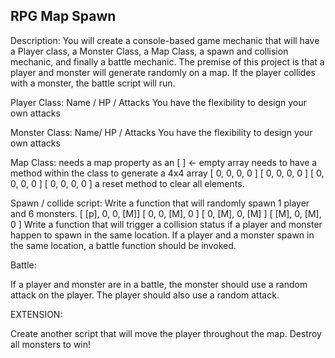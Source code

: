  ## RPG Map Spawn

Description:
You will create a console-based game mechanic that will have a Player class, a Monster Class, a Map Class, a spawn and collision mechanic, and finally a battle mechanic. The premise of this project is that a player and monster will generate randomly on a map. If the player collides with a monster, the battle script will run.

Player Class: Name / HP / Attacks
You have the flexibility to design your own attacks

Monster Class: Name/ HP / Attacks
You have the flexibility to design your own attacks

Map Class: 
needs a map property as an [ ] <- empty array
needs to have a method within the class to generate a 4x4 array 
[ 0, 0, 0, 0 ]
[ 0, 0, 0, 0 ]
[ 0, 0, 0, 0 ]
[ 0, 0, 0, 0 ]
a reset method to clear all elements.

Spawn / collide script:
Write a function that will randomly spawn 1 player and 6 monsters. 
[ [p],  0,  0,  [M]]
[ 0,  0, [M],  0 ]
[ 0, [M], 0, [M] ]
[ [M], 0, [M], 0 ]
Write a function that will trigger a collision status if a player and monster happen to spawn in the same location.
If a player and a monster spawn in the same location, a battle function should be invoked.

Battle: 

If a player and monster are in a battle, the monster should use a random attack on the player.
The player should also use a random attack.


EXTENSION:

Create another script that will move the player throughout the map.
Destroy all monsters to win!
